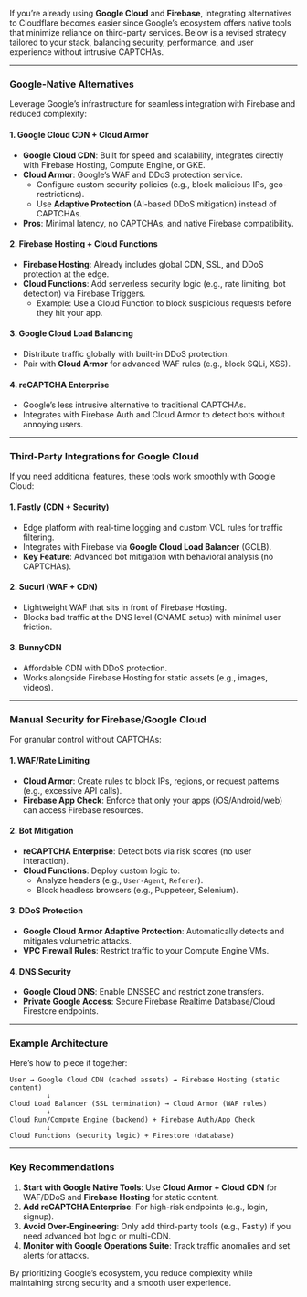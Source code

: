If you’re already using **Google Cloud** and **Firebase**, integrating alternatives to Cloudflare becomes easier since Google’s ecosystem offers native tools that minimize reliance on third-party services. Below is a revised strategy tailored to your stack, balancing security, performance, and user experience without intrusive CAPTCHAs.

---

### **Google-Native Alternatives**
Leverage Google’s infrastructure for seamless integration with Firebase and reduced complexity:

#### 1. **Google Cloud CDN + Cloud Armor**  
   - **Google Cloud CDN**: Built for speed and scalability, integrates directly with Firebase Hosting, Compute Engine, or GKE.  
   - **Cloud Armor**: Google’s WAF and DDoS protection service.  
     - Configure custom security policies (e.g., block malicious IPs, geo-restrictions).  
     - Use **Adaptive Protection** (AI-based DDoS mitigation) instead of CAPTCHAs.  
   - **Pros**: Minimal latency, no CAPTCHAs, and native Firebase compatibility.  

#### 2. **Firebase Hosting + Cloud Functions**  
   - **Firebase Hosting**: Already includes global CDN, SSL, and DDoS protection at the edge.  
   - **Cloud Functions**: Add serverless security logic (e.g., rate limiting, bot detection) via Firebase Triggers.  
     - Example: Use a Cloud Function to block suspicious requests before they hit your app.  

#### 3. **Google Cloud Load Balancing**  
   - Distribute traffic globally with built-in DDoS protection.  
   - Pair with **Cloud Armor** for advanced WAF rules (e.g., block SQLi, XSS).  

#### 4. **reCAPTCHA Enterprise**  
   - Google’s less intrusive alternative to traditional CAPTCHAs.  
   - Integrates with Firebase Auth and Cloud Armor to detect bots without annoying users.  

---

### **Third-Party Integrations for Google Cloud**
If you need additional features, these tools work smoothly with Google Cloud:

#### 1. **Fastly (CDN + Security)**  
   - Edge platform with real-time logging and custom VCL rules for traffic filtering.  
   - Integrates with Firebase via **Google Cloud Load Balancer** (GCLB).  
   - **Key Feature**: Advanced bot mitigation with behavioral analysis (no CAPTCHAs).  

#### 2. **Sucuri (WAF + CDN)**  
   - Lightweight WAF that sits in front of Firebase Hosting.  
   - Blocks bad traffic at the DNS level (CNAME setup) with minimal user friction.  

#### 3. **BunnyCDN**  
   - Affordable CDN with DDoS protection.  
   - Works alongside Firebase Hosting for static assets (e.g., images, videos).  

---

### **Manual Security for Firebase/Google Cloud**
For granular control without CAPTCHAs:

#### 1. **WAF/Rate Limiting**  
   - **Cloud Armor**: Create rules to block IPs, regions, or request patterns (e.g., excessive API calls).  
   - **Firebase App Check**: Enforce that only your apps (iOS/Android/web) can access Firebase resources.  

#### 2. **Bot Mitigation**  
   - **reCAPTCHA Enterprise**: Detect bots via risk scores (no user interaction).  
   - **Cloud Functions**: Deploy custom logic to:  
     - Analyze headers (e.g., `User-Agent`, `Referer`).  
     - Block headless browsers (e.g., Puppeteer, Selenium).  

#### 3. **DDoS Protection**  
   - **Google Cloud Armor Adaptive Protection**: Automatically detects and mitigates volumetric attacks.  
   - **VPC Firewall Rules**: Restrict traffic to your Compute Engine VMs.  

#### 4. **DNS Security**  
   - **Google Cloud DNS**: Enable DNSSEC and restrict zone transfers.  
   - **Private Google Access**: Secure Firebase Realtime Database/Cloud Firestore endpoints.  

---

### **Example Architecture**  
Here’s how to piece it together:  
```
User → Google Cloud CDN (cached assets) → Firebase Hosting (static content)  
         ↓  
Cloud Load Balancer (SSL termination) → Cloud Armor (WAF rules)  
         ↓  
Cloud Run/Compute Engine (backend) + Firebase Auth/App Check  
         ↓  
Cloud Functions (security logic) + Firestore (database)  
```

---

### **Key Recommendations**  
1. **Start with Google Native Tools**: Use **Cloud Armor + Cloud CDN** for WAF/DDoS and **Firebase Hosting** for static content.  
2. **Add reCAPTCHA Enterprise**: For high-risk endpoints (e.g., login, signup).  
3. **Avoid Over-Engineering**: Only add third-party tools (e.g., Fastly) if you need advanced bot logic or multi-CDN.  
4. **Monitor with Google Operations Suite**: Track traffic anomalies and set alerts for attacks.  

By prioritizing Google’s ecosystem, you reduce complexity while maintaining strong security and a smooth user experience.
